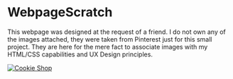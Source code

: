 # WebpageScratch
This webpage was designed at the request of a friend.
I do not own any of the images attached, they were taken from Pinterest just for this small project. They are here for the mere fact to associate images with my HTML/CSS capabilities and UX Design principles.




[![Cookie Shop](http://img.youtube.com/vi/CM512fkNlT0/0.jpg)](http://www.youtube.com/watch?v=CM512fkNlT0 "Cookie Shop")
